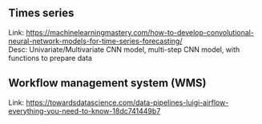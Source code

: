 ## Times series

Link: https://machinelearningmastery.com/how-to-develop-convolutional-neural-network-models-for-time-series-forecasting/  
Desc: Univariate/Multivariate CNN model, multi-step CNN model, with functions to prepare data

## Workflow management system (WMS)

Link: https://towardsdatascience.com/data-pipelines-luigi-airflow-everything-you-need-to-know-18dc741449b7
